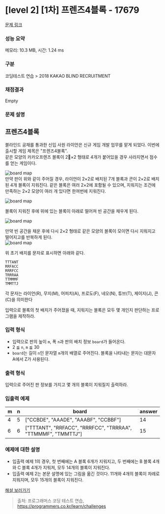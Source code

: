 # [level 2] [1차] 프렌즈4블록 - 17679 

[문제 링크](https://school.programmers.co.kr/learn/courses/30/lessons/17679#qna) 

### 성능 요약

메모리: 10.3 MB, 시간: 1.24 ms

### 구분

코딩테스트 연습 > 2018 KAKAO BLIND RECRUITMENT

### 채점결과

Empty

### 문제 설명

<h2>프렌즈4블록</h2>

<p>블라인드 공채를 통과한 신입 사원 라이언은 신규 게임 개발 업무를 맡게 되었다. 이번에 출시할 게임 제목은 "프렌즈4블록".<br>
같은 모양의 카카오프렌즈 블록이 2×2 형태로 4개가 붙어있을 경우 사라지면서 점수를 얻는 게임이다.</p>

<p><img src="http://t1.kakaocdn.net/welcome2018/pang1.png" title="Friends 4 block!" alt="board map"><br>
만약 판이 위와 같이 주어질 경우, 라이언이 2×2로 배치된 7개 블록과 콘이 2×2로 배치된 4개 블록이 지워진다. 같은 블록은 여러 2×2에 포함될 수 있으며, 지워지는 조건에 만족하는 2×2 모양이 여러 개 있다면 한꺼번에 지워진다.</p>

<p><img src="http://t1.kakaocdn.net/welcome2018/pang2.png" title="Friends 4 block!" alt="board map"></p>

<p>블록이 지워진 후에 위에 있는 블록이 아래로 떨어져 빈 공간을 채우게 된다.</p>

<p><img src="http://t1.kakaocdn.net/welcome2018/pang3.png" title="Friends 4 block!" alt="board map"></p>

<p>만약 빈 공간을 채운 후에 다시 2×2 형태로 같은 모양의 블록이 모이면 다시 지워지고 떨어지고를 반복하게 된다.<br>
<img src="http://t1.kakaocdn.net/welcome2018/pang4.png" title="Friends 4 block!" alt="board map"></p>

<p>위 초기 배치를 문자로 표시하면 아래와 같다.</p>
<div class="highlight"><pre class="codehilite"><code>TTTANT
RRFACC
RRRFCC
TRRRAA
TTMMMF
TMMTTJ
</code></pre></div>
<p>각 문자는 라이언(R), 무지(M), 어피치(A), 프로도(F), 네오(N), 튜브(T), 제이지(J), 콘(C)을 의미한다</p>

<p>입력으로 블록의 첫 배치가 주어졌을 때, 지워지는 블록은 모두 몇 개인지 판단하는 프로그램을 제작하라.</p>

<h3>입력 형식</h3>

<ul>
<li>입력으로 판의 높이 <code>m</code>, 폭 <code>n</code>과 판의 배치 정보 <code>board</code>가 들어온다.</li>
<li>2 ≦ <code>n</code>, <code>m</code> ≦ 30</li>
<li><code>board</code>는 길이 <code>n</code>인 문자열 <code>m</code>개의 배열로 주어진다. 블록을 나타내는 문자는 대문자 A에서 Z가 사용된다.</li>
</ul>

<h3>출력 형식</h3>

<p>입력으로 주어진 판 정보를 가지고 몇 개의 블록이 지워질지 출력하라.</p>

<h3>입출력 예제</h3>
<table class="table">
        <thead><tr>
<th>m</th>
<th>n</th>
<th>board</th>
<th>answer</th>
</tr>
</thead>
        <tbody><tr>
<td>4</td>
<td>5</td>
<td>["CCBDE", "AAADE", "AAABF", "CCBBF"]</td>
<td>14</td>
</tr>
<tr>
<td>6</td>
<td>6</td>
<td>["TTTANT", "RRFACC", "RRRFCC", "TRRRAA", "TTMMMF", "TMMTTJ"]</td>
<td>15</td>
</tr>
</tbody>
      </table>
<h3>예제에 대한 설명</h3>

<ul>
<li>입출력 예제 1의 경우, 첫 번째에는 A 블록 6개가 지워지고, 두 번째에는 B 블록 4개와 C 블록 4개가 지워져, 모두 14개의 블록이 지워진다.</li>
<li>입출력 예제 2는 본문 설명에 있는 그림을 옮긴 것이다. 11개와 4개의 블록이 차례로 지워지며, 모두 15개의 블록이 지워진다.</li>
</ul>

<p><a href="http://tech.kakao.com/2017/09/27/kakao-blind-recruitment-round-1/" target="_blank" rel="noopener">해설 보러가기</a></p>


> 출처: 프로그래머스 코딩 테스트 연습, https://programmers.co.kr/learn/challenges